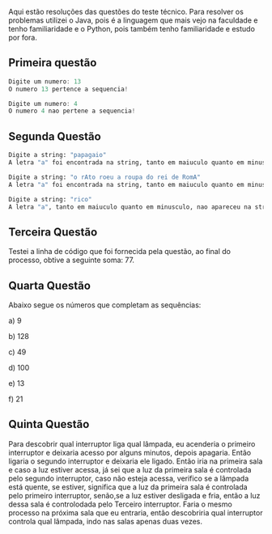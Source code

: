 Aqui estão resoluções das questões do teste técnico. Para resolver os problemas utilizei o Java, pois é a linguagem que mais vejo na faculdade e tenho familiaridade e o Python, pois também tenho familiaridade e estudo por fora.

##
## Primeira questão

``` java
Digite um numero: 13
O numero 13 pertence a sequencia!

Digite um numero: 4
O numero 4 nao pertene a sequencia!
```

##
## Segunda Questão
```python
Digite a string: "papagaio"
A letra "a" foi encontrada na string, tanto em maiuculo quanto em minusculo, 3 vezes.

Digite a string: "o rAto roeu a roupa do rei de RomA"
A letra "a" foi encontrada na string, tanto em maiuculo quanto em minusculo, 4 vezes.

Digite a string: "rico"
A letra "a", tanto em maiuculo quanto em minusculo, nao apareceu na string informada!
```

##
## Terceira Questão

Testei a linha de código que foi fornecida pela questão, ao final do processo, obtive a seguinte soma: 77.

##
## Quarta Questão

Abaixo segue os números que completam as sequências:

a) 9

b) 128

c) 49

d) 100

e) 13

f) 21


##
## Quinta Questão

Para descobrir qual interruptor liga qual lâmpada, eu acenderia o primeiro interruptor e deixaria acesso por alguns minutos, depois apagaria. Então ligaria o segundo interruptor e deixaria ele ligado. Então iria na primeira sala e caso a luz estiver acessa, já sei que a luz da primeira sala é controlada pelo segundo interruptor, caso não esteja acessa, verifico se a lâmpada está quente, se estiver, significa que a luz da primeira sala é controlada pelo primeiro interruptor, senão,se a luz estiver desligada e fria, então a luz dessa sala é controlodada pelo Terceiro interruptor. Faria o mesmo processo na próxima sala que eu entraria, então descobriria qual interruptor controla qual lâmpada, indo nas salas apenas duas vezes.
